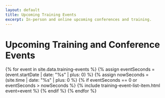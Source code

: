 ```yaml
---
layout: default
title: Upcoming Training Events
excerpt: In-person and online upcoming conferences and training.
---
```


Upcoming Training and Conference Events
=======================================

<div class="list-group">
  {% for event in site.data.training-events %}
    {% assign eventSeconds = (event.startDate | date: "%s" | plus: 0) %}
    {% assign nowSeconds = (site.time | date: "%s" | plus: 0 %}
    {% if eventSeconds == 0 or eventSeconds > nowSeconds %}     
      {% include training-event-list-item.html event=event %}
    {% endif %}
  {% endfor %}
</div>
